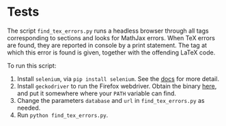 Tests
=====

The script `find_tex_errors.py` runs a headless browser through all tags
corresponding to sections and looks for MathJax errors. When TeX errors are
found, they are reported in console by a print statement. The tag at which this
error is found is given, together with the offending LaTeX code.

To run this script:

  1. Install `selenium`, via `pip install selenium`. See the
  [docs](http://selenium-python.readthedocs.io/) for more detail.
  2. Install `geckodriver` to run the Firefox webdriver. Obtain the binary
  [here](https://github.com/mozilla/geckodriver/releases), and put it somewhere
  where your `PATH` variable can find.
  3. Change the parameters `database` and `url` in `find_tex_errors.py` as
  needed.
  4. Run `python find_tex_errors.py`.

